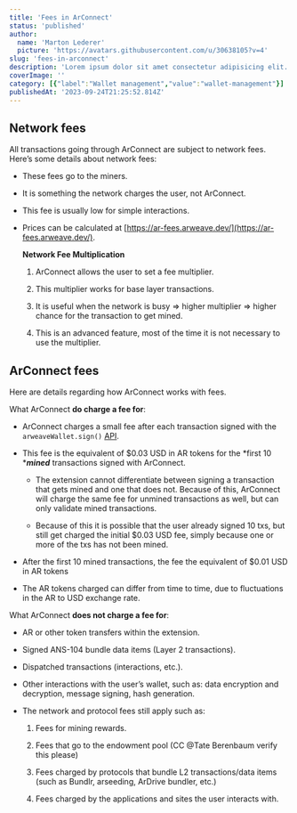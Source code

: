 ```yaml
---
title: 'Fees in ArConnect'
status: 'published'
author:
  name: 'Marton Lederer'
  picture: 'https://avatars.githubusercontent.com/u/30638105?v=4'
slug: 'fees-in-arconnect'
description: 'Lorem ipsum dolor sit amet consectetur adipisicing elit. Numquam a ut aliquam maxime assumenda dolor veritatis non blanditiis eos, quisquam facere rem accusantium, error praesentium suscipit eligendi unde ducimus deserunt.'
coverImage: ''
category: [{"label":"Wallet management","value":"wallet-management"}]
publishedAt: '2023-09-24T21:25:52.814Z'
---
```


## Network fees

All transactions going through ArConnect are subject to network fees. Here’s some details about network fees:

- These fees go to the miners.

- It is something the network charges the user, not ArConnect.

- This fee is usually low for simple interactions.

- Prices can be calculated at [https://ar-fees.arweave.dev/](https://ar-fees.arweave.dev/).

    **Network Fee Multiplication**

    1. ArConnect allows the user to set a fee multiplier.

    2. This multiplier works for base layer transactions.

    3. It is useful when the network is busy ⇒ higher multiplier ⇒ higher chance for the transaction to get mined.

    4. This is an advanced feature, most of the time it is not necessary to use the multiplier.

    <!-- -->

## ArConnect fees

Here are details regarding how ArConnect works with fees.

What ArConnect **do charge a fee for**:

- ArConnect charges a small fee after each transaction signed with the `arweaveWallet.sign()` [API](https://docs.arconnect.io/api/sign?utm_source=ArConnect+Knowledgebase+Docs&utm_medium=Doc+Page&utm_campaign=ArConnect+Knowledge+Base&utm_id=ArConnect+Knowledgebase).

- This fee is the equivalent of $0.03 USD in AR tokens for the *first 10 ****mined*** transactions signed with ArConnect.

    - The extension cannot differentiate between signing a transaction that gets mined and one that does not. Because of this, ArConnect will charge the same fee for unmined transactions as well, but can only validate mined transactions.

    - Because of this it is possible that the user already signed 10 txs, but still get charged the initial $0.03 USD fee, simply because one or more of the txs has not been mined.

    <!-- -->

- After the first 10 mined transactions, the fee the equivalent of $0.01 USD in AR tokens

- The AR tokens charged can differ from time to time, due to fluctuations in the AR to USD exchange rate.

What ArConnect **does not charge a fee for**:

- AR or other token transfers within the extension.

- Signed ANS-104 bundle data items (Layer 2 transactions).

- Dispatched transactions (interactions, etc.).

- Other interactions with the user’s wallet, such as: data encryption and decryption, message signing, hash generation.

- The network and protocol fees still apply such as:

    1. Fees for mining rewards.

    2. Fees that go to the endowment pool (CC @Tate Berenbaum verify this please)

    3. Fees charged by protocols that bundle L2 transactions/data items (such as Bundlr, arseeding, ArDrive bundler, etc.)

    4. Fees charged by the applications and sites the user interacts with.

    <!-- -->

